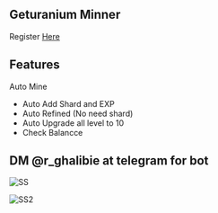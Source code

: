 ## Geturanium Minner
Register [Here](https://www.geturanium.io/)
## Features
Auto Mine
- Auto Add Shard and EXP 
- Auto Refined (No need shard)
- Auto Upgrade all level to 10
- Check Balancce

## DM @r_ghalibie at telegram for bot

![SS](https://i.ibb.co.com/d4zB0KQ7/Screenshot-2025-04-15-102637.png)


![SS2](https://i.ibb.co.com/ZzzzsHdc/Screenshot-2025-04-15-103835.png)


